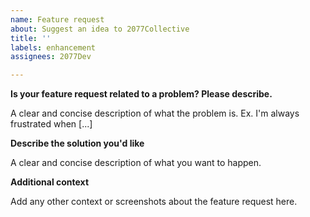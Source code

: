```yaml
---
name: Feature request
about: Suggest an idea to 2077Collective
title: ''
labels: enhancement
assignees: 2077Dev

---
```


**Is your feature request related to a problem? Please describe.**

A clear and concise description of what the problem is. Ex. I'm always frustrated when [...]

**Describe the solution you'd like**

A clear and concise description of what you want to happen.

**Additional context**

Add any other context or screenshots about the feature request here.
